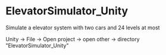 # ElevatorSimulator_Unity
Simulate a elevator system with two cars and 24 levels at most

Unity -> File -> Open project -> open other -> directory "ElevatorSimulator_Unity"
